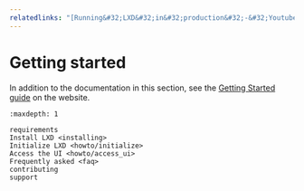 ```yaml
---
relatedlinks: "[Running&#32;LXD&#32;in&#32;production&#32;-&#32;Youtube](https://www.youtube.com/watch?v=QyXOOE_4cm0)"
---
```


# Getting started

In addition to the documentation in this section, see the [Getting Started guide](https://linuxcontainers.org/lxd/getting-started-cli/) on the website.

```{toctree}
:maxdepth: 1

requirements
Install LXD <installing>
Initialize LXD <howto/initialize>
Access the UI <howto/access_ui>
Frequently asked <faq>
contributing
support
```
